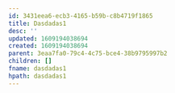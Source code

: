 ```yaml
---
id: 3431eea6-ecb3-4165-b59b-c8b4719f1865
title: Dasdadas1
desc: ''
updated: 1609194038694
created: 1609194038694
parent: 3eaa7fa0-79c4-4c75-bce4-38b9795997b2
children: []
fname: dasdadas1
hpath: dasdadas1
---
```



